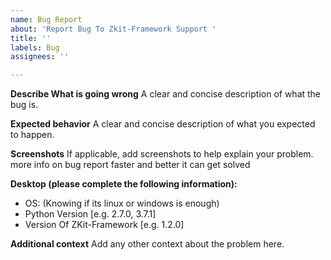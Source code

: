 ```yaml
---
name: Bug Report
about: 'Report Bug To Zkit-Framework Support '
title: ''
labels: Bug
assignees: ''

---
```


**Describe What is going wrong**
A clear and concise description of what the bug is.

**Expected behavior**
A clear and concise description of what you expected to happen.

**Screenshots**
If applicable, add screenshots to help explain your problem. more info on bug report faster and better it can get solved

**Desktop (please complete the following information):**
 - OS: (Knowing if its linux or windows is enough)
 - Python Version [e.g. 2.7.0, 3.7.1]
 - Version Of ZKit-Framework [e.g. 1.2.0]


**Additional context**
Add any other context about the problem here.
